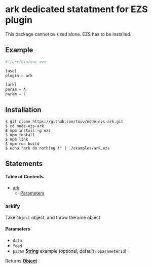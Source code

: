 # ark dedicated statatment for EZS plugin

This package cannot be used alone. EZS has to be installed.

## Example

```js
#!/usr/bin/env ezs

[use]
plugin = ark

[ark]
param = A
param = 1
```

## Installation

    $ git clone https://github.com/touv/node-ezs-ark.git
    $ cd node-ezs-ark
    $ npm install -g ezs
    $ npm install
    $ npm link
    $ npm run build 
    $ echo "ark do nothing !" | ./examples/ark.ezs

## Statements

<!-- Generated by documentation.js. Update this documentation by updating the source code. -->

#### Table of Contents

-   [ark](#ark)
    -   [Parameters](#parameters)

### arkify

Take `Object` object, and throw the ame object

#### Parameters

-   `data`  
-   `feed`  
-   `param` **[String](https://developer.mozilla.org/docs/Web/JavaScript/Reference/Global_Objects/String)** example (optional, default `noparameterid`)

Returns **[Object](https://developer.mozilla.org/docs/Web/JavaScript/Reference/Global_Objects/Object)** 
